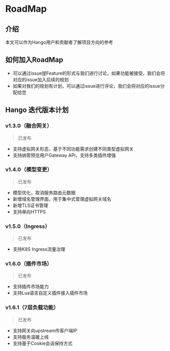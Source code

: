 # RoadMap

## 介绍

本文可以作为Hango用户和贡献者了解项目方向的参考

## 如何加入RoadMap

* 可以通过issue提Feature的形式与我们进行讨论，如果功能被接受，我们会将对应的issue加入后续的规划
* 如果对我们的规划有计划，可以通过issue进行评论，我们会将对应的issue分配给您

## Hango 迭代版本计划

### v1.3.0（融合网关）
> 已发布

* 支持虚拟网关形态，基于不同功能需求创建不同类型虚拟网关
* 支持纳管预览用户Gateway API，支持多类插件增强

### v1.4.0（模型变更）
> 已发布

* 模型优化，取消服务路由元数据
* 新增域名管理界面，用于集中式管理虚拟网关域名
* 新增TLS证书管理
* 支持单向HTTPS

### v1.5.0（Ingress）
> 已发布

* 支持K8S Ingress流量治理

### v1.6.0（插件市场）
> 已发布

* 支持插件市场能力
* 支持Lua语言自定义插件接入插件市场

### v1.6.1（7层负载功能）
> 已发布

* 支持网关向upstream传客户端IP
* 支持服务温暖上线
* 支持基于Cookie会话保持方式